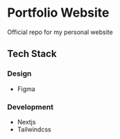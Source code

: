 # Portfolio Website
Official repo for my personal website

## Tech Stack
### Design
- Figma
### Development
- Nextjs
- Tailwindcss
